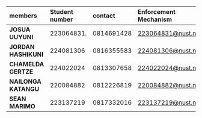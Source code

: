 | members | Student number | contact| Enforcement Mechanism |
| :--- | :--- | :--- | :--- |
| **JOSUA UUYUNI** | 223064831. | 0814691428 | 223064831@nust.na. |
| **JORDAN HASHIKUNI** | 224081306 |  0816355583 | 224081306@nust.na |
| **CHAMELDA GERTZE** | 224022024 | 0813307658 | 224022024@nust.na |
| **NAILONGA KATANGU** | 220084882 | 0812226819 | 220084882@nust.na |
| **SEAN MARIMO** | 223137219 | 0817332016 | 223137219@nust.na |
